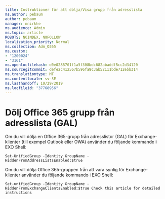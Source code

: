 ```yaml
---
title: Instruktioner för att dölja/Visa grupp från adresslista
ms.author: pebaum
author: pebaum
manager: mnirkhe
ms.audience: Admin
ms.topic: article
ROBOTS: NOINDEX, NOFOLLOW
localization_priority: Normal
ms.collection: Adm_O365
ms.custom:
- "1200024"
- "3161"
ms.openlocfilehash: d0e0285701f1a5f308bdc682abaddf5cc2d34120
ms.sourcegitcommit: defe2c412567b596fa8c3ab52111bde712ebb314
ms.translationtype: MT
ms.contentlocale: sv-SE
ms.lasthandoff: 10/29/2019
ms.locfileid: "37768956"
---
```

# <a name="hide-office-365-group-from-address-list-gal"></a>Dölj Office 365 grupp från adresslista (GAL)

Om du vill dölja en Office 365-grupp från adresslistor (GAL) för Exchange-klienter (till exempel Outlook eller OWA) använder du följande kommando i EXO Shell:

`Set-UnifiedGroup -Identity GroupName -HiddenFromAddressListsEnabled:$true`

Om du vill dölja Office 365-gruppen från att vara synlig för Exchange-klienter använder du följande kommando i EXO Shell:

`Set-unifiedGroup -Identity GroupName -HiddenFromExchangeClientsEnabled:$true
Check this article for detailed instructions`

